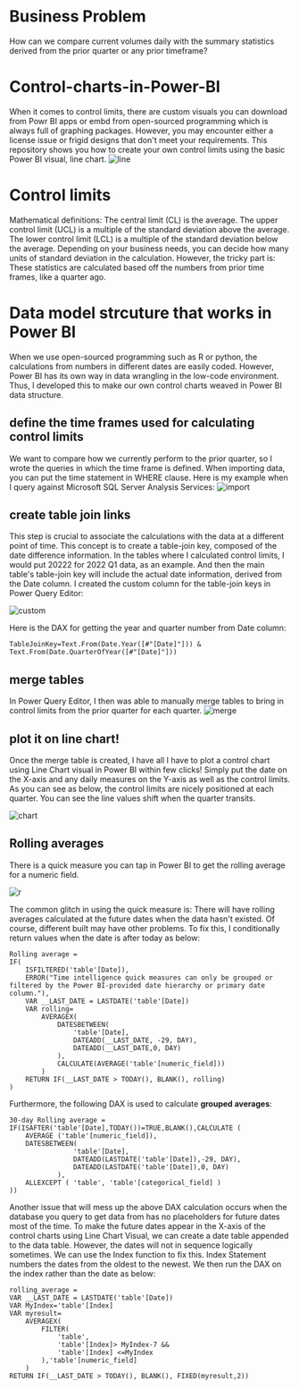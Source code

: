 # Business Problem
How can we compare current volumes daily with the summary statistics derived from the prior quarter or any prior timeframe? 
# Control-charts-in-Power-BI
When it comes to control limits, there are custom visuals you can download from Powr BI apps or embd from open-sourced programming which is always full of graphing packages. However, you may encounter either a license issue or frigid designs that don't meet your requirements.  This repository shows you how to create your own control limits using the basic Power BI visual, line chart.
![line](https://user-images.githubusercontent.com/22305109/234286654-564179c5-ecdd-4330-8c6e-a6138f40d6a5.PNG)
# Control limits
Mathematical definitions: The central limit (CL) is the average. The upper control limit (UCL) is a multiple of the standard deviation above the average. The lower control limit (LCL) is a multiple of the standard deviation below the average. Depending on your business needs, you can decide how many units of standard deviation in the calculation. However, the tricky part is: These statistics are calculated based off the numbers from prior time frames, like a quarter ago. 
# Data model strcuture that works in Power BI
When we use open-sourced programming such as R or python, the calculations from numbers in different dates are easily coded. However, Power BI has its own way in data wrangling in the low-code environment. Thus, I developed this to make our own control charts weaved in Power BI data structure. 
## define the time frames used for calculating control limits
We want to compare how we currently perform to the prior quarter, so I wrote the queries in which the time frame is defined. When importing data, you can put the time statement in WHERE clause. Here is my example when I query against Microsoft SQL Server Analysis Services:
![import](https://user-images.githubusercontent.com/22305109/234293734-836685b2-5908-4ab1-a6bf-2bf912448fcc.PNG)

## create table join links
This step is crucial to associate the calculations with the data at a different point of time. This concept is to create a table-join key, composed of the date difference information. In the tables where I calculated control limits, I would put 20222 for 2022 Q1 data, as an example. And then the main table's table-join key will include the actual date information, derived from the Date column. I created the custom column for the table-join keys in Power Query Editor:

![custom](https://user-images.githubusercontent.com/22305109/234354347-c016bef5-a47c-4f5f-a333-aab001e43463.PNG)

Here is the DAX for getting the year and quarter number from Date column:
```
TableJoinKey=Text.From(Date.Year([#"[Date]"])) & Text.From(Date.QuarterOfYear([#"[Date]"]))
```

## merge tables
In Power Query Editor, I then was able to manually merge tables to bring in control limits from the prior quarter for each quarter.
![merge](https://user-images.githubusercontent.com/22305109/234357040-3d8b2fa1-8c8b-44dd-82bc-b2aa1fb08f63.PNG)

## plot it on line chart!
Once the merge table is created, I have all I have to plot a control chart using Line Chart visual in Power BI within few clicks! Simply put the date on the X-axis and any daily measures on the Y-axis as well as the control limits. As you can see as below, the control limits are nicely positioned at each quarter. You can see the line values shift when the quarter transits. 

![chart](https://user-images.githubusercontent.com/22305109/234358302-5aa3d9a7-fcf3-478c-b4d4-d812ae264a04.PNG)

## Rolling averages
There is a quick measure you can tap in Power BI to get the rolling average for a numeric field. 

![r](https://user-images.githubusercontent.com/22305109/235180835-6cd6c015-83bb-45d9-a05d-aed9f92e7df2.PNG)

The common glitch in using the quick measure is: There will have rolling averages calculated at the future dates when the data hasn't existed. Of course, different built may have other problems. To fix this, I conditionally return values when the date is after today as below:

```
Rolling average = 
IF(
	ISFILTERED('table'[Date]),
	ERROR("Time intelligence quick measures can only be grouped or filtered by the Power BI-provided date hierarchy or primary date column."),
	VAR __LAST_DATE = LASTDATE('table'[Date])
	VAR rolling=
		AVERAGEX(
			DATESBETWEEN(
				'table'[Date],
				DATEADD(__LAST_DATE, -29, DAY),
				DATEADD(__LAST_DATE,0, DAY)
			),
			CALCULATE(AVERAGE('table'[numeric_field]))
		)
    RETURN IF(__LAST_DATE > TODAY(), BLANK(), rolling)
)
```

Furthermore, the following DAX is used to calculate **grouped averages**:

```
30-day Rolling average = IF(ISAFTER('table'[Date],TODAY())=TRUE,BLANK(),CALCULATE (
    AVERAGE ('table'[numeric_field]),
    DATESBETWEEN(
				'table'[Date],
				DATEADD(LASTDATE('table'[Date]),-29, DAY),
				DATEADD(LASTDATE('table'[Date]),0, DAY)
			),
    ALLEXCEPT ( 'table', 'table'[categorical_field] )
))
```
Another issue that will mess up the above DAX calculation occurs when the database you query to get data from has no placeholders for future dates most of the time. To make the future dates appear in the X-axis of the control charts using Line Chart Visual, we can create a date table appended to the data table. However, the dates will not in sequence logically sometimes. We can use the Index function to fix this. Index Statement numbers the dates from the oldest to the newest. We then run the DAX on the index rather than the date as below:

```
rolling_average = 
VAR __LAST_DATE = LASTDATE('table'[Date])
VAR MyIndex='table'[Index]
VAR myresult=
    AVERAGEX(
        FILTER(
            'table',
            'table'[Index]> MyIndex-7 &&
            'table'[Index] <=MyIndex
        ),'table'[numeric_field]
    )
RETURN IF(__LAST_DATE > TODAY(), BLANK(), FIXED(myresult,2))
```
